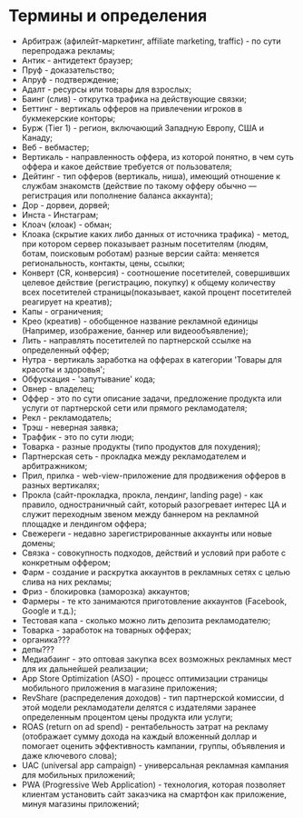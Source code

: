 # Термины и определения

- Арбитраж (афилейт-маркетинг, affiliate marketing, traffic) - по сути перепродажа рекламы;
- Антик - антидетект браузер;
- Пруф - доказательство;
- Апруф - подтверждение;
- Адалт - ресурсы или товары для взрослых;
- Баинг (слив) - открутка трафика на действующие связки;
- Беттинг - вертикаль офферов на привлечении игроков в букмекерские конторы;
- Бурж (Tier 1) - регион, включающий Западную Европу, США и Канаду;
- Веб - вебмастер;
- Вертикаль - направленность оффера, из которой понятно, в чем суть оффера и какое действие требуется от пользователя;
- Дейтинг - тип офферов (вертикаль, ниша), имеющий отношение к службам знакомств (действие по такому офферу обычно — регистрация или пополнение баланса аккаунта);
- Дор - дорвеи, дорвей;
- Инста - Инстаграм;
- Клоач (клоак) - обман;
- Клоака (скрытие каких либо данных от источника трафика) - метод, при котором сервер показывает разным посетителям (людям, ботам, поисковым роботам) разные версии сайта: меняется 
региональность, контакты, цены, ссылки;
- Конверт (CR, конверсия) - соотношение посетителей, совершивших целевое действие (регистрацию, покупку) к общему количеству всех посетителей страницы(показывает, какой процент посетителей 
реагирует на креатив);
- Капы - ограничения; 
- Крео (креатив) - обобщенное название рекламной единицы (Например, изображение, баннер или видеообъявление);
- Лить - направлять посетителей по партнерской ссылке на определенный оффер;
- Нутра - вертикаль заработка на офферах в категории 'Товары для красоты и здоровья';
- Обфускация - 'запутывание' кода;
- Овнер - владелец;
- Оффер - это по сути описание задачи, предложение продукта или услуги от партнерской сети или прямого рекламодателя;
- Рекл - рекламодатель;
- Трэш - неверная заявка;
- Траффик - это по сути люди;
- Товарка - разные продукты (типо продуктов для похудения);
- Партнерская сеть - прокладка между рекламодателем и  арбитражником;
- Прил, прилка - web-view-приложение для продвижения офферов в разных вертикалях;
- Прокла (сайт-прокладка, прокла, лендинг, landing page) - как правило, одностраничный сайт, который разогревает интерес ЦА и служит переходным звеном между баннером на рекламной площадке и 
лендингом оффера;
- Свежереги - недавно зарегистрированные аккаунты или новые домены;
- Связка - совокупность подходов, действий и условий при работе с конкретным оффером;
- Фарм - создание и раскрутка аккаунтов в рекламных сетях с целью слива на них рекламы;  
- Фриз - блокировка (заморозка) аккаунтов;
- Фармеры - те кто занимаются приготовление аккаунтов (Facebook, Google и т.д.);
- Тестовая капа - сколько можно лить депозита рекламодателю;
- Товарка - заработок на товарных офферах;
- органика???
- депы???
- Медиабаинг - это оптовая закупка всех возможных рекламных мест для их дальнейшей реализации;
- App Store Optimization (ASO) - процесс оптимизации страницы мобильного приложения в магазине приложения;
- RevShare (распределения доходов) - тип партнерской комиссии, d этой модели рекламодатели делятся с издателями заранее определенным процентом цены продукта или услуги;
- ROAS (return on ad spend) - рентабельность затрат на рекламу (отображает сумму дохода на каждый вложенный доллар и помогает оценить эффективность кампании, группы, объявления и даже ключевого слова);
- UAC (universal app campaign) - универсальная рекламная кампания для мобильных приложений;
- PWA (Progressive Web Application) - технология, которая позволяет клиентам установить сайт заказчика на смартфон как приложение, минуя магазины приложений;






